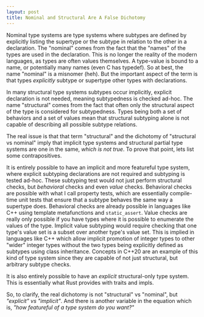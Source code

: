 ```yaml
---
layout: post
title: Nominal and Structural Are A False Dichotomy
---
```


Nominal type systems are type systems where subtypes are defined by explicitly listing the supertype or the subtype in relation to the other in a declaration.
The "nominal" comes from the fact that the "names" of the types are used in the declaration.
This is no longer the reality of the modern languages, as types are often values themselves.
A type-value is bound to a name, or potentially many names (even C has typedef).
So at best, the name "nominal" is a misnomer (heh).
But the important aspect of the term is that types *explicitly* subtype or supertype other types with declarations.

In many structural type systems subtypes occur implicitly, explicit declaration is not needed, meaning subtypedness is checked ad-hoc.
The name "structural" comes from the fact that often only the structural aspect of the type is considered for subtypedness.
Types being both a set of behaviors and a set of values mean that structural subtyping alone is not capable of describing all possible subtype relations.

The real issue is that that term "structural" and the dichotomy of "structural vs nominal" imply that implicit type systems and structural partial type systems are one in the same, *which is not true*.
To prove that point, lets list some contrapositives.

It is entirely possible to have an implicit and more featureful type system, where explicit subtyping declarations are not required and subtyping is tested ad-hoc.
These subtyping test would not just perform structural checks, but *behavioral* checks and even *value* checks.
Behavioral checks are possible with what I call property tests, which are essentially compile-time unit tests that ensure that a subtype behaves the same way a supertype does.
Behavioral checks are already possible in languages like C++ using template metafunctions and `static_assert`.
Value checks are really only possible if you have types where it is possible to enumerate the values of the type.
Implicit value subtyping would require checking that one type's value set is a subset over another type's value set.
This is implied in languages like C++ which allow implicit promotion of integer types to other "wider" integer types without the two types being explicitly defined as subtypes using class inheritance.
Concepts in C++20 are an example of this kind of type system since they are capable of not just structural, but arbitrary subtype checks.

It is also entirely possible to have an *explicit* structural-only type system.
This is essentially what Rust provides with traits and impls.

So, to clarify, the real dichotomy is not "structural" vs "nominal", but *"explicit" vs "implicit"*.
And there is another variable in the equation which is, *"how featureful of a type system do you want?"*
